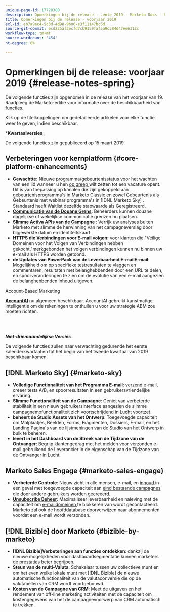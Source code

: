 ```yaml
---
unique-page-id: 17728380
description: Opmerkingen bij de release - Lente 2019 - Marketo Docs - Productdocumentatie
title: Opmerkingen bij de release - voorjaar 2019
exl-id: eb7a9ac4-5c3d-4d98-9b06-e3f11147bc6d
source-git-commit: ecd225af3ecfd7cb9159faf5a9d384d47ee6312c
workflow-type: tm+mt
source-wordcount: '454'
ht-degree: 0%

---
```


# Opmerkingen bij de release: voorjaar 2019 {#release-notes-spring}

De volgende functies zijn opgenomen in de release van het voorjaar van 19. Raadpleeg de Marketo-editie voor informatie over de beschikbaarheid van functies.

Klik op de titelkoppelingen om gedetailleerde artikelen voor elke functie weer te geven, indien beschikbaar.

***Kwartaalversies_**

De volgende functies zijn gepubliceerd op 15 maart 2019.

## Verbeteringen voor kernplatform {#core-platform-enhancements}

* **Gewachtte:** Nieuwe programma/gebeurtenisstatus voor het wachten van een lid wanneer u hen [ op greep ](/help/marketo/product-docs/core-marketo-concepts/smart-campaigns/program-flow-actions/change-program-status.md) wilt zetten tot een vacature opent. Dit is van toepassing op kanalen die zijn gekoppeld aan gebeurtenisprogramma&#39;s in Marketo Classic en zowel Gebeurtenis als Gebeurtenis met webinar programma&#39;s in [!DNL Marketo Sky] . Standaard heeft Waitlist dezelfde stapwaarde als Geregistreerd.
* **[Communicatie van de Douane Grens](/help/marketo/product-docs/administration/email-setup/enable-communication-limits.md)**: Beheerders kunnen douane dagelijkse of wekelijkse communicatie grenzen nu plaatsen.
* **[Slimme Activa APIs van de Campagne ](https://developers.marketo.com/rest-api/assets/smart-campaigns/)**: Verrijk uw analyses buiten Marketo met slimme de herwinning van het campagneverslag door bijgewerkte datum en identiteitskaart
* **HTTPS die Verbindingen voor E-mail volgen:** voor klanten die &quot;Veilige Domeinen voor het Volgen van Verbindingen hebben gekocht,&quot;merkgebonden het volgen verbindingen kunnen nu binnen uw e-mail als HTTPS worden getoond.
* **de Updates van PowerPack van de Leverbaarheid E-mailE-mail**: Mogelijkheid om op specifieke testresultaten te vlaggen en commentaren, resultaten met belanghebbenden door een URL te delen, en spoorveranderingen te zien om de evolutie van een e-mail aangezien de belanghebbenden inhoud uitgeven.

Account-Based Marketing

**[AccountAI](/help/marketo/product-docs/target-account-management/account-profiling/account-profiling-ranking-and-tuning.md)** nu algemeen beschikbaar. AccountAI gebruikt kunstmatige intelligentie om de rekeningen te onthullen u voor uw strategie ABM zou moeten richten.

<br> 

**_Niet-driemaandelijkse Versies_**

De volgende functies zullen naar verwachting gedurende het eerste kalenderkwartaal en tot het begin van het tweede kwartaal van 2019 beschikbaar komen.

## [!DNL Marketo Sky] {#marketo-sky}

* **Volledige Functionaliteit van het Programma E-mail**: verzend e-mail, creeer tests A/B, en spoorresultaten in een gebruikersvriendelijke ervaring.
* **Slimme Functionaliteit van de Campagne**: Geniet van verbeterde stabiliteit in een nieuw gebruikersinterface aangezien de slimme campagnemofunctionaliteit zich voortschrijdend in Lucht voortzet.
* **beheert de Studio Assets van het Ontwerp**: Toegevoegde capaciteit om Malplaatjes, Beelden, Forms, Fragmenten, Dossiers, E-mail, en het Landing Pagina&#39;s van de lijstmeningen van de Studio van het Ontwerp in bulk te beheren.
* **levert in het Dashboard van de Streek van de Tijdzone van de Ontvanger**: Begrijp klantengedrag met het melden voor verzonden e-mail gebruikend de Leverancier in de eigenschap van de Tijdzone van de Ontvanger in Lucht.

## Marketo Sales Engage {#marketo-sales-engage}

* **Verbeterde Controle**: Nieuw zicht in alle mensen, e-mail, en [ inhoud ](/help/marketo/product-docs/marketo-sales-connect/templates/view-template-list-as-another-user.md) in een geval met toegevoegde capaciteit aan [ eind bestaande campagnes ](/help/marketo/product-docs/marketo-sales-connect/campaigns/view-campaigns-list-as-another-user.md) die door andere gebruikers worden gecreeerd.
* **[Unsubscribe Beheer](/help/marketo/product-docs/marketo-sales-connect/email/unsubscribes/marketo-unsubscribe-check.md)**: Maximaliseer leverbaarheid en naleving met de capaciteit om [ e-maildomeinen ](/help/marketo/product-docs/marketo-sales-connect/admin/blocked-domains.md) te blokkeren van wordt gecontacteerd. Marketo zal ook de hoofddatabase doorverwijzen naar abonnementen voordat een e-mail wordt verzonden.

## [!DNL Bizible] door Marketo {#bizible-by-marketo}

* **[!DNL Bizible]Verbeteringen aan functies ontdekken**: dankzij de nieuwe mogelijkheden voor dashboardsegmentatie kunnen marketers de prestaties beter begrijpen.
* **Steun van de multi-Valuta**: Schakelaar tussen uw collectieve munt en om het even welke lokale munt met [!DNL Bizible] de nieuwe automatische functionaliteit van de valutaconversie die op de valutabellen van CRM wordt voortgebouwd.
* **Kosten van de Campagne van CRM**: Meet de uitgaven en het rendement van off-line marketing activiteiten met de capaciteit om kostengegevens van het de campagnevoorwerp van CRM automatisch te trekken.
